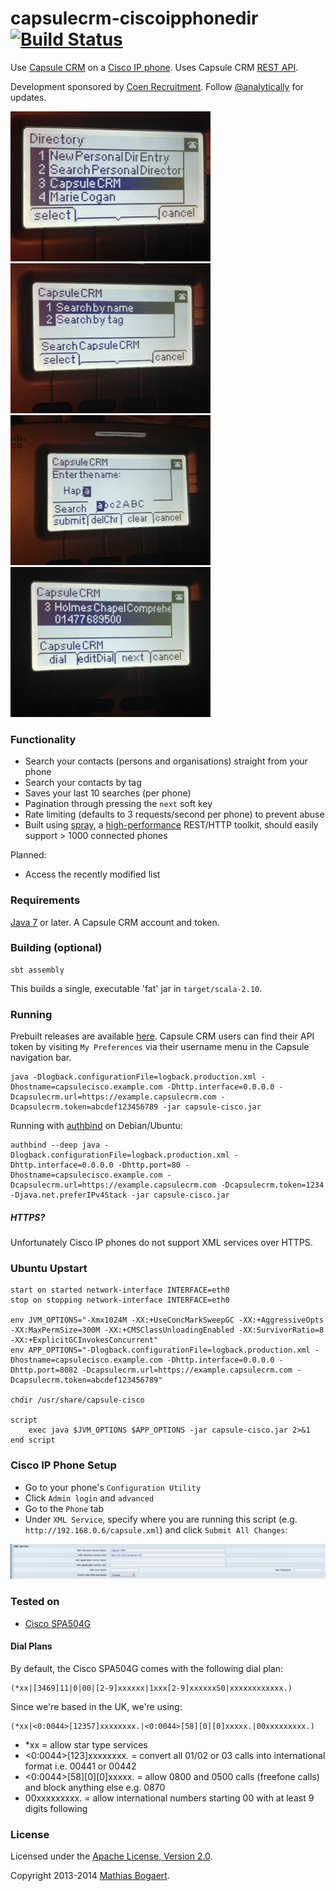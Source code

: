 capsulecrm-ciscoipphonedir [![Build Status](https://travis-ci.org/analytically/capsulecrm-ciscoipphonedir.png)](https://travis-ci.org/analytically/capsulecrm-ciscoipphonedir)
==========================

Use [Capsule CRM](http://capsulecrm.com/) on a [Cisco IP phone](http://www.cisco.com/cisco/web/solutions/small_business/products/voice_conferencing/SPA_500/index.html). Uses Capsule CRM [REST API](http://developer.capsulecrm.com/).

Development sponsored by [Coen Recruitment](http://www.coen.co.uk). Follow [@analytically](http://twitter.com/analytically) for updates.

![screenshot1](images/screenshot1.jpg)
![screenshot2](images/screenshot2.jpg)
![screenshot3](images/screenshot3.jpg)
![screenshot4](images/screenshot4.jpg)

### Functionality

  - Search your contacts (persons and organisations) straight from your phone
  - Search your contacts by tag
  - Saves your last 10 searches (per phone)
  - Pagination through pressing the `next` soft key
  - Rate limiting (defaults to 3 requests/second per phone) to prevent abuse
  - Built using [spray](http://spray.io/), a [high-performance](http://spray.io/blog/2013-05-24-benchmarking-spray/)
    REST/HTTP toolkit, should easily support > 1000 connected phones

Planned:

  - Access the recently modified list

### Requirements

[Java 7](http://java.com/en/download/index.jsp) or later. A Capsule CRM account and token.

### Building (optional)

```
sbt assembly
```

This builds a single, executable 'fat' jar in `target/scala-2.10`.

### Running

Prebuilt releases are available [here](https://github.com/analytically/capsulecrm-ciscoipphonedir/releases). Capsule CRM users
can find their API token by visiting `My Preferences` via their username menu in the Capsule navigation bar.

```
java -Dlogback.configurationFile=logback.production.xml -Dhostname=capsulecisco.example.com -Dhttp.interface=0.0.0.0 -Dcapsulecrm.url=https://example.capsulecrm.com -Dcapsulecrm.token=abcdef123456789 -jar capsule-cisco.jar
```

Running with [authbind](http://mutelight.org/authbind) on Debian/Ubuntu:

```
authbind --deep java -Dlogback.configurationFile=logback.production.xml -Dhttp.interface=0.0.0.0 -Dhttp.port=80 -Dhostname=capsulecisco.example.com -Dcapsulecrm.url=https://example.capsulecrm.com -Dcapsulecrm.token=1234 -Djava.net.preferIPv4Stack -jar capsule-cisco.jar
```

##### HTTPS?

Unfortunately Cisco IP phones do not support XML services over HTTPS.

### Ubuntu Upstart

```
start on started network-interface INTERFACE=eth0
stop on stopping network-interface INTERFACE=eth0

env JVM_OPTIONS="-Xmx1024M -XX:+UseConcMarkSweepGC -XX:+AggressiveOpts -XX:MaxPermSize=300M -XX:+CMSClassUnloadingEnabled -XX:SurvivorRatio=8 -XX:+ExplicitGCInvokesConcurrent"
env APP_OPTIONS="-Dlogback.configurationFile=logback.production.xml -Dhostname=capsulecisco.example.com -Dhttp.interface=0.0.0.0 -Dhttp.port=8082 -Dcapsulecrm.url=https://example.capsulecrm.com -Dcapsulecrm.token=abcdef123456789"

chdir /usr/share/capsule-cisco

script
    exec java $JVM_OPTIONS $APP_OPTIONS -jar capsule-cisco.jar 2>&1
end script
```

### Cisco IP Phone Setup

  - Go to your phone's `Configuration Utility`
  - Click `Admin login` and `advanced`
  - Go to the `Phone` tab
  - Under `XML Service`, specify where you are running this script (e.g. `http://192.168.0.6/capsule.xml`) and click `Submit All Changes`:

![ciscoweb](images/ciscoweb.png)

### Tested on

  - [Cisco SPA504G](http://www.cisco.com/en/US/prod/collateral/voicesw/ps6788/phones/ps10499/data_sheet_c78-548564.html)

#### Dial Plans

By default, the Cisco SPA504G comes with the following dial plan:

```
(*xx|[3469]11|0|00|[2-9]xxxxxx|1xxx[2-9]xxxxxxS0|xxxxxxxxxxxx.)
```

Since we're based in the UK, we're using:

```
(*xx|<0:0044>[12357]xxxxxxxx.|<0:0044>[58][0][0]xxxxx.|00xxxxxxxxx.)
```

  - *xx = allow star type services
  - <0:0044>[123]xxxxxxxx. = convert all 01/02 or 03 calls into international format i.e. 00441 or 00442
  - <0:0044>[58][0][0]xxxxx. = allow 0800 and 0500 calls (freefone calls) and block anything else e.g. 0870
  - 00xxxxxxxxx. = allow international numbers starting 00 with at least 9 digits following

### License

Licensed under the [Apache License, Version 2.0](http://www.apache.org/licenses/LICENSE-2.0).

Copyright 2013-2014 [Mathias Bogaert](mailto:mathias.bogaert@gmail.com).
